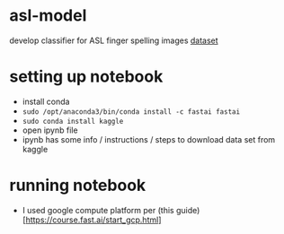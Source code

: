 # asl-model
develop classifier for ASL finger spelling images [dataset](https://www.kaggle.com/datamunge/sign-language-mnist#amer_sign2.png)

# setting up notebook
* install conda
* `sudo /opt/anaconda3/bin/conda install -c fastai fastai`
* `sudo conda install kaggle`
* open ipynb file
* ipynb has some info / instructions / steps to download data set from kaggle

# running notebook
* I used google compute platform per (this guide)[https://course.fast.ai/start_gcp.html]

